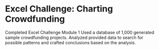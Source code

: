 # Excel Challenge: Charting Crowdfunding
Completed Excel Challenge Module 1
Used a database of 1,000 generated sample crowdfunding projects. Analyzed provided data to search for possible patterns and crafted conclusions based on the analysis.

